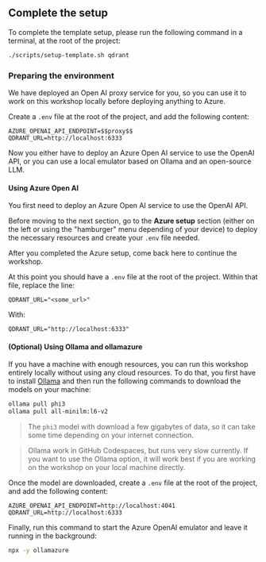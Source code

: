 ## Complete the setup

To complete the template setup, please run the following command in a terminal, at the root of the project:

```bash
./scripts/setup-template.sh qdrant
```

### Preparing the environment

<div data-visible="$$proxy$$">

We have deployed an Open AI proxy service for you, so you can use it to work on this workshop locally before deploying anything to Azure.

Create a `.env` file at the root of the project, and add the following content:

```
AZURE_OPENAI_API_ENDPOINT=$$proxy$$
QDRANT_URL=http://localhost:6333
```

</div>

<div data-hidden="$$proxy$$">

Now you either have to deploy an Azure Open AI service to use the OpenAI API, or you can use a local emulator based on Ollama and an open-source LLM.

#### Using Azure Open AI

You first need to deploy an Azure Open AI service to use the OpenAI API.

Before moving to the next section, go to the **Azure setup** section (either on the left or using the "hamburger" menu depending of your device) to deploy the necessary resources and create your `.env` file needed.

After you completed the Azure setup, come back here to continue the workshop.

At this point you should have a `.env` file at the root of the project. Within that file, replace the line:

```
QDRANT_URL="<some_url>"
```

With:
  
```
QDRANT_URL="http://localhost:6333"
```

#### (Optional) Using Ollama and ollamazure

If you have a machine with enough resources, you can run this workshop entirely locally without using any cloud resources. To do that, you first have to install [Ollama](https://ollama.com) and then run the following commands to download the models on your machine:

```bash
ollama pull phi3
ollama pull all-minilm:l6-v2
```

<div class="info" data-title="Note">

> The `phi3` model with download a few gigabytes of data, so it can take some time depending on your internet connection.

</div>

<div class="important" data-title="Important">

> Ollama work in GitHub Codespaces, but runs very slow currently. If you want to use the Ollama option, it will work best if you are working on the workshop on your local machine directly.

</div>

Once the model are downloaded, create a `.env` file at the root of the project, and add the following content:

```
AZURE_OPENAI_API_ENDPOINT=http://localhost:4041
QDRANT_URL=http://localhost:6333
```

Finally, run this command to start the Azure OpenAI emulator and leave it running in the background:

```bash
npx -y ollamazure
```

</div>
